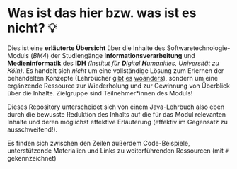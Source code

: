 # Was ist das hier bzw. was ist es nicht? :bulb:

Dies ist eine **erläuterte Übersicht** über die Inhalte des Softwaretechnologie-Moduls (_BM4_) der Studiengänge **Informationsverarbeitung** und **Medieninformatik** des **IDH** _(**I**nstitut für **D**igital **H**umanities, Universität zu Köln)_. Es handelt sich _nicht_ um eine vollständige Lösung zum Erlernen der behandelten Konzepte (Lehrbücher [gibt](https://www.oreilly.de/buecher/120253/9783897214484-java-von-kopf-bis-fu%C3%9F.html) [es](https://bmu-verlag.de/books/java-programmieren/) [woanders](http://openbook.rheinwerk-verlag.de/javainsel/)), sondern um eine ergänzende Ressource zur Wiederholung und zur Gewinnung von Überblick über die Inhalte. Zielgruppe sind Teilnehmer\*innen des Moduls!

Dieses Repository unterscheidet sich von einem Java-Lehrbuch also eben durch die bewusste Reduktion des Inhalts auf die für das Modul relevanten Inhalte und deren möglichst effektive Erläuterung (effektiv im Gegensatz zu ausschweifend!).

Es finden sich zwischen den Zeilen außerdem Code-Beispiele, unterstützende Materialien und Links zu weiterführenden Ressourcen (mit `#` gekennzeichnet)
